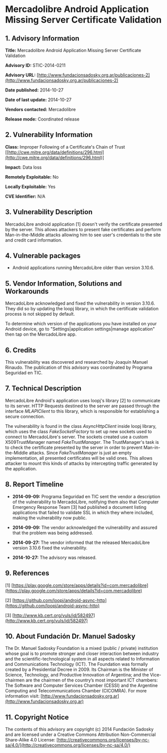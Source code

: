 
# Mercadolibre Android Application Missing Server Certificate Validation


## 1. Advisory Information

**Title:** Mercadolibre Android Application Missing Server Certificate Validation

**Advisory ID:** STIC-2014-0211

**Advisory URL:** [http://www.fundacionsadosky.org.ar/publicaciones-2](http://www.fundacionsadosky.org.ar/publicaciones-2)

**Date published:** 2014-10-27

**Date of last update:** 2014-10-27

**Vendors contacted:** Mercadolibre

**Release mode:** Coordinated release



## 2. Vulnerability Information

**Class:** Improper Following of a Certificate's Chain of Trust [[http://cwe.mitre.org/data/definitions/296.html](http://cwe.mitre.org/data/definitions/296.html)]

**Impact:** Data loss

**Remotely Exploitable:** No

**Locally Exploitable:** Yes

**CVE Identifier:** N/A



## 3. Vulnerability Description
 
MercadoLibre android application [1] doesn't verify the certificate presented by the server. 
This allows attackers to present fake certificates and perform Man-in-the-Middle attacks allowing him to see user's credentials to the site and credit card information.


## 4. Vulnerable packages

* Android applications running MercadoLibre older than version 3.10.6.

## 5. Vendor Information, Solutions and Workarounds
 
MercadoLibre acknowledged and fixed the vulnerability in version 3.10.6. They did so by updating the loopj library, in which the certificate validation process is not skipped by default. 
 
To determine which version of the applications you have installed on your Android device, go to "Settings|application settings|manage application" then tap on the MercadoLibre app.


## 6. Credits

This vulnerability was discovered and researched by Joaquín Manuel Rinaudo. The publication of this advisory was coordinated by Programa Seguridad en TIC. 

## 7. Technical Description

MercadoLibre Android's application uses loopj's library [2] to communicate to its server.
HTTP Requests destined to the server are passed through the interface _MLAPIClient_ to this library, which is responsible for establishing a secure connection. 

The vulnerability is found in the class _AsyncHttpClient_ inside loopj library, which uses the class _FakeSocketFactory_ to set up new sockets used to connect to MercadoLibre's server. The sockets created use a custom X509TrustManager named _FakeTrustManager_. The TrustManager's task is to check the certificate presented by the server in order to prevent Man-in-the-Middle attacks. Since _FakeTrustManager_ is just an empty implementation, all presented certificates will be valid ones. This allows attacker to mount this kinds of attacks by intercepting traffic generated by the application. 


## 8. Report Timeline

* **2014-09-09:** Programa Seguridad en TIC sent the vendor a description of the vulnerability to MercadoLibre, notifying them also that Computer Emergency Response Team [3] had published a document listing applications that failed to validate SSL in which they where included, making the vulnerability now public.
        
* **2014-09-09:** 
           The vendor acknowledged the vulnerability and assured that the problem was being addressed.
        
* **2014-09-27:** 
           The vendor informed that the released MercadoLibre version 3.10.6 fixed the vulnerability.  
        
* **2014-10-27:** 
        The advisory was released.
        

## 9. References

[1] [https://play.google.com/store/apps/details?id=com.mercadolibre](https://play.google.com/store/apps/details?id=com.mercadolibre)

[2] [https://github.com/loopj/android-async-http](https://github.com/loopj/android-async-http)

[3] [http://www.kb.cert.org/vuls/id/582497](http://www.kb.cert.org/vuls/id/582497)

## 10. About Fundación Dr. Manuel Sadosky

The Dr. Manuel Sadosky Foundation is a mixed (public / private) institution whose goal is to promote stronger and closer interaction between industry and the scientific-technological system in all aspects related to Information and Communications Technology (ICT). The Foundation was formally created by a Presidential Decree in 2009. Its Chairman is the Minister of Science, Technology, and Productive Innovation of Argentina; and the Vice-chairmen are the chairmen of the country’s most important ICT chambers: The Software and Computer Services Chamber (CESSI) and the Argentine Computing and Telecommunications Chamber (CICOMRA). For more information visit: [http://www.fundacionsadosky.org.ar](http://www.fundacionsadosky.org.ar)

## 11. Copyright Notice

The contents of this advisory are copyright (c) 2014 Fundación Sadosky and are licensed under a Creative Commons Attribution Non-Commercial Share-Alike 4.0 License: [http://creativecommons.org/licenses/by-nc-sa/4.0/](http://creativecommons.org/licenses/by-nc-sa/4.0/)
